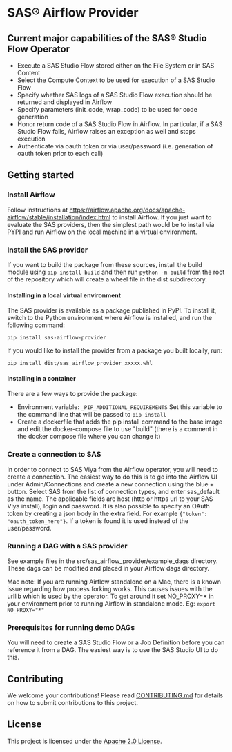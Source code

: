 # SAS&reg; Airflow Provider

## Current major capabilities of the SAS&reg; Studio Flow Operator

* Execute a SAS Studio Flow stored either on the File System or in SAS Content
* Select the Compute Context to be used for execution of a SAS Studio Flow
* Specify whether SAS logs of a SAS Studio Flow execution should be returned and displayed in Airflow
* Specify parameters (init_code, wrap_code) to be used for code generation
* Honor return code of a SAS Studio Flow in Airflow. In particular, if a SAS Studio Flow fails, Airflow raises an exception as well and stops execution
* Authenticate via oauth token or via user/password (i.e. generation of oauth token prior to each call)


## Getting started
### Install Airflow
Follow instructions at https://airflow.apache.org/docs/apache-airflow/stable/installation/index.html to install Airflow.
If you just want to evaluate the SAS providers, then the simplest path would be to install via PYPI and run Airflow on the local machine in a virtual environment. 

### Install the SAS provider
If you want to build the package from these sources, install the build module using `pip install build` and then run `python -m build` from the root of the repository which will create a wheel file in the dist subdirectory. 

#### Installing in a local virtual environment
The SAS provider is available as a package published in PyPI. To install it, switch to the Python environment where Airflow is installed, and run the following command:

`pip install sas-airflow-provider`

If you would like to install the provider from a package you built locally, run:

`pip install dist/sas_airflow_provider_xxxxx.whl`

#### Installing in a container
There are a few ways to provide the package:
- Environment variable: ```_PIP_ADDITIONAL_REQUIREMENTS``` Set this variable to the command line that will be passed to ```pip install```
- Create a dockerfile that adds the pip install command to the base image and edit the docker-compose file to use "build" (there is a comment in the docker compose file where you can change it)

### Create a connection to SAS
In order to connect to SAS Viya from the Airflow operator, you will need to create a connection. The easiest way to do this is to go into the Airflow UI under Admin/Connections and create a new connection using the blue + button. Select SAS from the list of connection types, and enter sas_default as the name. The applicable fields are host (http or https url to your SAS Viya install), login and password. It is also possible to specify an OAuth token by creating a json body in the extra field. For example `{"token": "oauth_token_here"}`. If a token is found it is used instead of the user/password.

### Running a DAG with a SAS provider
See example files in the src/sas_airflow_provider/example_dags directory. These dags can be modified and 
placed in your Airflow dags directory. 

Mac note: If you are running Airflow standalone on a Mac, there is a known issue regarding how process forking works.
This causes issues with the urllib which is used by the operator. To get around it set NO_PROXY=* in your environment
prior to running Airflow in standalone mode.
Eg:
`export NO_PROXY="*"`

### Prerequisites for running demo DAGs
You will need to create a SAS Studio Flow or a Job Definition before you can reference it from a DAG. The easiest way is to use the SAS Studio UI to do this.


## Contributing
We welcome your contributions! Please read [CONTRIBUTING.md](CONTRIBUTING.md) for
details on how to submit contributions to this project.

## License
This project is licensed under the [Apache 2.0 License](LICENSE).
